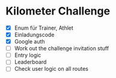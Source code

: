 # Kilometer Challenge

- [x] Enum für Trainer, Athlet
- [x] Einladungscode
- [x] Google auth
- [ ] Work out the challenge invitation stuff
- [ ] Entry logic
- [ ] Leaderboard
- [ ] Check user logic on all routes
